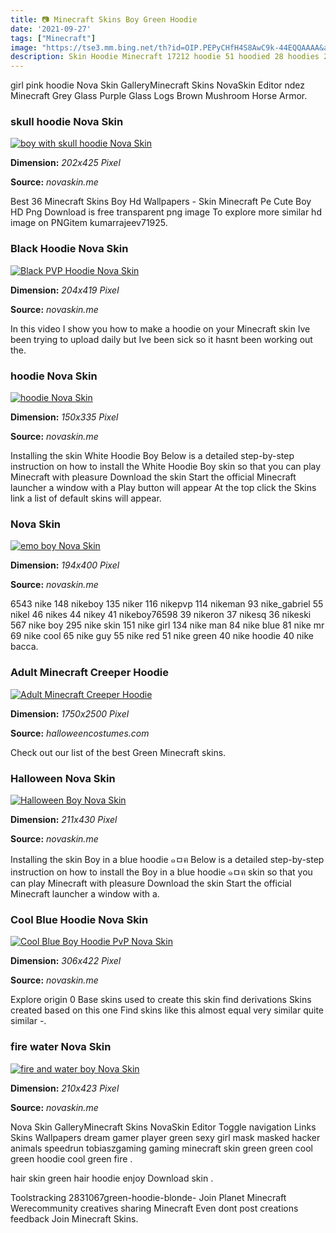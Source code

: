 ```yaml
---
title: 📷 Minecraft Skins Boy Green Hoodie
date: '2021-09-27'
tags: ["Minecraft"]
image: "https://tse3.mm.bing.net/th?id=OIP.PEPyCHfH4S8AwC9k-44EQQAAAA&amp;pid=15.1"
description: Skin Hoodie Minecraft 17212 hoodie 51 hoodied 28 hoodies 26 hoodiegirl 22 hoodie2 17 hoodieman 16 hoodieguy 13 hoodie1 11 hoodiebrine 10 hoodiegamer 10 hoodi
---
```




girl pink hoodie Nova Skin GalleryMinecraft Skins NovaSkin Editor ndez Minecraft Grey Glass Purple Glass Logs Brown Mushroom Horse Armor.



###  skull hoodie Nova Skin

[![boy with skull hoodie  Nova Skin](https://lh3.googleusercontent.com/WruaTn4MnZ__gB55QGtQtPf3COm7vy1He1xJVq00qSP2-RYTG-car_ZCSbwz-i9jbfQ5TB0iJqUxVUyOBsuu=s500)](https://lh3.googleusercontent.com/WruaTn4MnZ__gB55QGtQtPf3COm7vy1He1xJVq00qSP2-RYTG-car_ZCSbwz-i9jbfQ5TB0iJqUxVUyOBsuu=s500)


**Dimension:** _202x425 Pixel_ 

**Source:** _novaskin.me_ 


Best 36 Minecraft Skins Boy Hd Wallpapers - Skin Minecraft Pe Cute Boy HD Png Download is free transparent png image To explore more similar hd image on PNGitem kumarrajeev71925.


### Black Hoodie Nova Skin

[![Black PVP Hoodie  Nova Skin](https://lh3.googleusercontent.com/YnFc2_wjsQXqyCMVp7gaN2xosCBZ8NA8PpK1fYW7eG44oLfnCPlysa4HdlvUidllhi-fRqRaz355iYynqwyWZmA=s500)](https://lh3.googleusercontent.com/YnFc2_wjsQXqyCMVp7gaN2xosCBZ8NA8PpK1fYW7eG44oLfnCPlysa4HdlvUidllhi-fRqRaz355iYynqwyWZmA=s500)


**Dimension:** _204x419 Pixel_ 

**Source:** _novaskin.me_ 


In this video I show you how to make a hoodie on your Minecraft skin Ive been trying to upload daily but Ive been sick so it hasnt been working out the.


### hoodie Nova Skin

[![hoodie  Nova Skin](http://lh3.googleusercontent.com/iU0PK2S6XUwzWxfN3rlE3a3mzWDMVFvF_kIQPsBnl8TjdmyYUxsCcTfu5QobBNYHCt8aTQV_UfyYlP9w2Zz7Sw=s400)](http://lh3.googleusercontent.com/iU0PK2S6XUwzWxfN3rlE3a3mzWDMVFvF_kIQPsBnl8TjdmyYUxsCcTfu5QobBNYHCt8aTQV_UfyYlP9w2Zz7Sw=s400)


**Dimension:** _150x335 Pixel_ 

**Source:** _novaskin.me_ 


Installing the skin White Hoodie Boy Below is a detailed step-by-step instruction on how to install the White Hoodie Boy skin so that you can play Minecraft with pleasure Download the skin Start the official Minecraft launcher a window with a Play button will appear At the top click the Skins link a list of default skins will appear.


###  Nova Skin

[![emo boy  Nova Skin](http://lh3.googleusercontent.com/os5pOFD2oJTJjaW7EHd89J4UjGv4boSenG49jiRRY6q8XwO_sBKlmGednFkBkJl076wd7t_xQXJClTewtiezTWs=s400)](http://lh3.googleusercontent.com/os5pOFD2oJTJjaW7EHd89J4UjGv4boSenG49jiRRY6q8XwO_sBKlmGednFkBkJl076wd7t_xQXJClTewtiezTWs=s400)


**Dimension:** _194x400 Pixel_ 

**Source:** _novaskin.me_ 


6543 nike 148 nikeboy 135 niker 116 nikepvp 114 nikeman 93 nike_gabriel 55 nikel 46 nikes 44 nikey 41 nikeboy76598 39 nikeron 37 nikesq 36 nikeski 567 nike boy 295 nike skin 151 nike girl 134 nike man 84 nike blue 81 nike mr 69 nike cool 65 nike guy 55 nike red 51 nike green 40 nike hoodie 40 nike bacca.


### Adult Minecraft Creeper Hoodie

[![Adult Minecraft Creeper Hoodie](https://images.halloweencostumes.com/products/12874/1-1/adult-minecraft-creeper-hoodie.jpg)](https://images.halloweencostumes.com/products/12874/1-1/adult-minecraft-creeper-hoodie.jpg)


**Dimension:** _1750x2500 Pixel_ 

**Source:** _halloweencostumes.com_ 


Check out our list of the best Green Minecraft skins.


### Halloween Nova Skin

[![Halloween Boy  Nova Skin](https://lh3.googleusercontent.com/gPyUUeUgtqbWcZrpNiizV-JXSttD4edLA8cWApLJ7zpaPkpQob6SqxGSil8bhVIXBeI4H8rUob-u04o5oADwLQ=s500)](https://lh3.googleusercontent.com/gPyUUeUgtqbWcZrpNiizV-JXSttD4edLA8cWApLJ7zpaPkpQob6SqxGSil8bhVIXBeI4H8rUob-u04o5oADwLQ=s500)


**Dimension:** _211x430 Pixel_ 

**Source:** _novaskin.me_ 


Installing the skin Boy in a blue hoodie ๑ㅁฅ Below is a detailed step-by-step instruction on how to install the Boy in a blue hoodie ๑ㅁฅ skin so that you can play Minecraft with pleasure Download the skin Start the official Minecraft launcher a window with a.


### Cool Blue Hoodie Nova Skin

[![Cool Blue Boy Hoodie PvP  Nova Skin](https://lh3.googleusercontent.com/g4-LLtECwYHWapMBV-iJIOZXEzp34x51L7QXUha-3jaFCUpnxpb4SvClv9TgCvBS5ouqwNWBWNGfwR8tJsMA=s500)](https://lh3.googleusercontent.com/g4-LLtECwYHWapMBV-iJIOZXEzp34x51L7QXUha-3jaFCUpnxpb4SvClv9TgCvBS5ouqwNWBWNGfwR8tJsMA=s500)


**Dimension:** _306x422 Pixel_ 

**Source:** _novaskin.me_ 


Explore origin 0 Base skins used to create this skin find derivations Skins created based on this one Find skins like this almost equal very similar quite similar -.


### fire water Nova Skin

[![fire and water boy  Nova Skin](https://lh3.googleusercontent.com/Li8_CrFs-7_1ROd5k7CWmaOFKA0XYQRPr8sRFBI4gRojrPla0PYKPVnOvpYZf1h3I-UkWr0-Jyaj9FzaIRJrGA=s500)](https://lh3.googleusercontent.com/Li8_CrFs-7_1ROd5k7CWmaOFKA0XYQRPr8sRFBI4gRojrPla0PYKPVnOvpYZf1h3I-UkWr0-Jyaj9FzaIRJrGA=s500)


**Dimension:** _210x423 Pixel_ 

**Source:** _novaskin.me_ 



Nova Skin GalleryMinecraft Skins NovaSkin Editor Toggle navigation Links Skins Wallpapers dream gamer player green sexy girl mask masked hacker animals speedrun tobiaszgaming gaming minecraft skin green green cool green hoodie cool green fire .


hair skin green hair hoodie enjoy Download skin .


Toolstracking 2831067green-hoodie-blonde- Join Planet Minecraft Werecommunity creatives sharing Minecraft Even dont post creations feedback Join Minecraft Skins.




